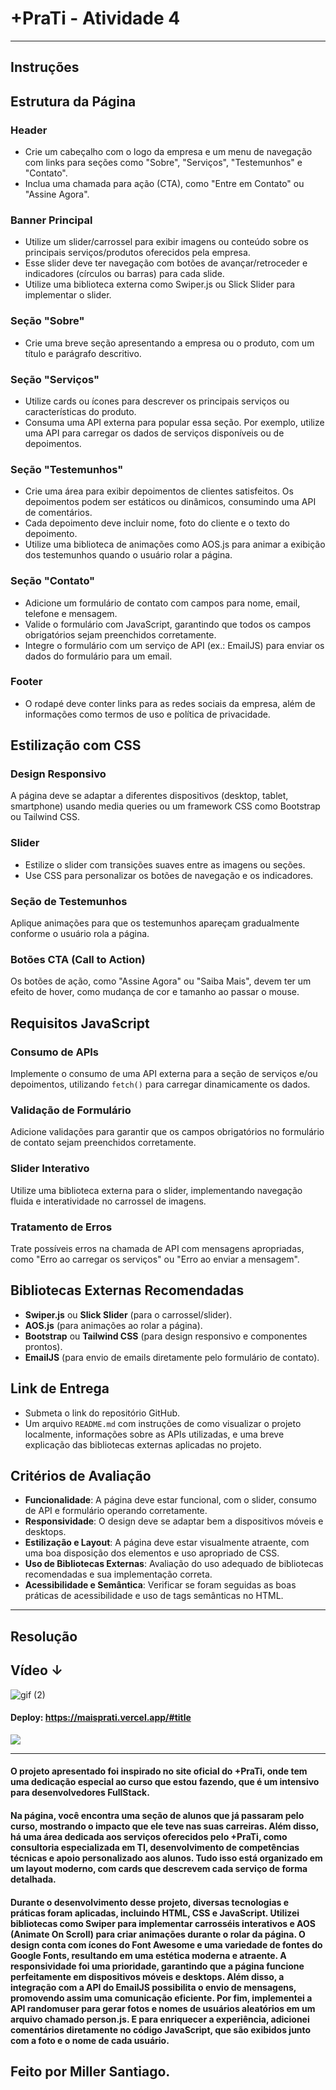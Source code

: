 # +PraTi - Atividade 4 
<hr>

## Instruções

## Estrutura da Página

### Header
- Crie um cabeçalho com o logo da empresa e um menu de navegação com links para seções como "Sobre", "Serviços", "Testemunhos" e "Contato".
- Inclua uma chamada para ação (CTA), como "Entre em Contato" ou "Assine Agora".

### Banner Principal
- Utilize um slider/carrossel para exibir imagens ou conteúdo sobre os principais serviços/produtos oferecidos pela empresa.
- Esse slider deve ter navegação com botões de avançar/retroceder e indicadores (círculos ou barras) para cada slide.
- Utilize uma biblioteca externa como Swiper.js ou Slick Slider para implementar o slider.

### Seção "Sobre"
- Crie uma breve seção apresentando a empresa ou o produto, com um título e parágrafo descritivo.

### Seção "Serviços"
- Utilize cards ou ícones para descrever os principais serviços ou características do produto.
- Consuma uma API externa para popular essa seção. Por exemplo, utilize uma API para carregar os dados de serviços disponíveis ou de depoimentos.

### Seção "Testemunhos"
- Crie uma área para exibir depoimentos de clientes satisfeitos. Os depoimentos podem ser estáticos ou dinâmicos, consumindo uma API de comentários.
- Cada depoimento deve incluir nome, foto do cliente e o texto do depoimento.
- Utilize uma biblioteca de animações como AOS.js para animar a exibição dos testemunhos quando o usuário rolar a página.

### Seção "Contato"
- Adicione um formulário de contato com campos para nome, email, telefone e mensagem.
- Valide o formulário com JavaScript, garantindo que todos os campos obrigatórios sejam preenchidos corretamente.
- Integre o formulário com um serviço de API (ex.: EmailJS) para enviar os dados do formulário para um email.

### Footer
- O rodapé deve conter links para as redes sociais da empresa, além de informações como termos de uso e política de privacidade.

## Estilização com CSS

### Design Responsivo
A página deve se adaptar a diferentes dispositivos (desktop, tablet, smartphone) usando media queries ou um framework CSS como Bootstrap ou Tailwind CSS.

### Slider
- Estilize o slider com transições suaves entre as imagens ou seções. 
- Use CSS para personalizar os botões de navegação e os indicadores.

### Seção de Testemunhos
Aplique animações para que os testemunhos apareçam gradualmente conforme o usuário rola a página.

### Botões CTA (Call to Action)
Os botões de ação, como "Assine Agora" ou "Saiba Mais", devem ter um efeito de hover, como mudança de cor e tamanho ao passar o mouse.

## Requisitos JavaScript

### Consumo de APIs
Implemente o consumo de uma API externa para a seção de serviços e/ou depoimentos, utilizando `fetch()` para carregar dinamicamente os dados.

### Validação de Formulário
Adicione validações para garantir que os campos obrigatórios no formulário de contato sejam preenchidos corretamente.

### Slider Interativo
Utilize uma biblioteca externa para o slider, implementando navegação fluida e interatividade no carrossel de imagens.

### Tratamento de Erros
Trate possíveis erros na chamada de API com mensagens apropriadas, como "Erro ao carregar os serviços" ou "Erro ao enviar a mensagem".

## Bibliotecas Externas Recomendadas
- **Swiper.js** ou **Slick Slider** (para o carrossel/slider).
- **AOS.js** (para animações ao rolar a página).
- **Bootstrap** ou **Tailwind CSS** (para design responsivo e componentes prontos).
- **EmailJS** (para envio de emails diretamente pelo formulário de contato).

## Link de Entrega
- Submeta o link do repositório GitHub.
- Um arquivo `README.md` com instruções de como visualizar o projeto localmente, informações sobre as APIs utilizadas, e uma breve explicação das bibliotecas externas aplicadas no projeto.

## Critérios de Avaliação
- **Funcionalidade**: A página deve estar funcional, com o slider, consumo de API e formulário operando corretamente.
- **Responsividade**: O design deve se adaptar bem a dispositivos móveis e desktops.
- **Estilização e Layout**: A página deve estar visualmente atraente, com uma boa disposição dos elementos e uso apropriado de CSS.
- **Uso de Bibliotecas Externas**: Avaliação do uso adequado de bibliotecas recomendadas e sua implementação correta.
- **Acessibilidade e Semântica**: Verificar se foram seguidas as boas práticas de acessibilidade e uso de tags semânticas no HTML.

<hr>

## Resolução
## Vídeo ↓

![gif (2)](https://github.com/user-attachments/assets/f69c14e9-f355-4823-91ff-af620edf6f3a)

#### Deploy: https://maisprati.vercel.app/#title
<img src="./img/result.png">
<hr>

#### O projeto apresentado foi inspirado no site oficial do +PraTi, onde tem uma dedicação especial ao curso que estou fazendo, que é um intensivo para desenvolvedores FullStack.

#### Na página, você encontra uma seção de alunos que já passaram pelo curso, mostrando o impacto que ele teve nas suas carreiras. Além disso, há uma área dedicada aos serviços oferecidos pelo +PraTi, como consultoria especializada em TI, desenvolvimento de competências técnicas e apoio personalizado aos alunos. Tudo isso está organizado em um layout moderno, com cards que descrevem cada serviço de forma detalhada.

#### Durante o desenvolvimento desse projeto, diversas tecnologias e práticas foram aplicadas, incluindo HTML, CSS e JavaScript. Utilizei bibliotecas como Swiper para implementar carrosséis interativos e AOS (Animate On Scroll) para criar animações durante o rolar da página. O design conta com ícones do Font Awesome e uma variedade de fontes do Google Fonts, resultando em uma estética moderna e atraente. A responsividade foi uma prioridade, garantindo que a página funcione perfeitamente em dispositivos móveis e desktops. Além disso, a integração com a API do EmailJS possibilita o envio de mensagens, promovendo assim uma comunicação eficiente. Por fim, implementei a API randomuser para gerar fotos e nomes de usuários aleatórios em um arquivo chamado person.js. E para enriquecer a experiência, adicionei comentários diretamente no código JavaScript, que são exibidos junto com a foto e o nome de cada usuário. 

## Feito por Miller Santiago.
